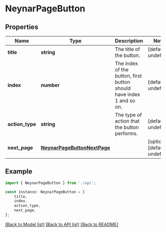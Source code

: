 # NeynarPageButton


## Properties

Name | Type | Description | Notes
------------ | ------------- | ------------- | -------------
**title** | **string** | The title of the button. | [default to undefined]
**index** | **number** | The index of the button, first button should have index 1 and so on. | [default to undefined]
**action_type** | **string** | The type of action that the button performs. | [default to undefined]
**next_page** | [**NeynarPageButtonNextPage**](NeynarPageButtonNextPage.md) |  | [optional] [default to undefined]

## Example

```typescript
import { NeynarPageButton } from './api';

const instance: NeynarPageButton = {
    title,
    index,
    action_type,
    next_page,
};
```

[[Back to Model list]](../README.md#documentation-for-models) [[Back to API list]](../README.md#documentation-for-api-endpoints) [[Back to README]](../README.md)

